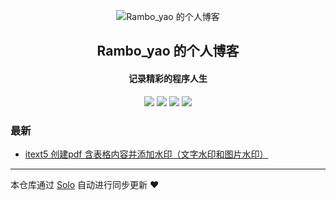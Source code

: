 <p align="center"><img alt="Rambo_yao 的个人博客" src="https://static.b3log.org/images/brand/solo-32.png"></p><h2 align="center">
Rambo_yao 的个人博客
</h2>

<h4 align="center">记录精彩的程序人生</h4>
<p align="center"><a title="Rambo_yao 的个人博客" target="_blank" href="https://github.com/hongyangyao/solo-blog"><img src="https://img.shields.io/github/last-commit/hongyangyao/solo-blog.svg?style=flat-square&color=FF9900"></a>
<a title="GitHub repo size in bytes" target="_blank" href="https://github.com/hongyangyao/solo-blog"><img src="https://img.shields.io/github/repo-size/hongyangyao/solo-blog.svg?style=flat-square"></a>
<a title="Solo Version" target="_blank" href="https://github.com/88250/solo/releases"><img src="https://img.shields.io/badge/solo-3.6.7-f1e05a.svg?style=flat-square&color=blueviolet"></a>
<a title="Hits" target="_blank" href="https://github.com/88250/hits"><img src="https://hits.b3log.org/hongyangyao/solo-blog.svg"></a></p>

### 最新

* [itext5 创建pdf 含表格内容并添加水印（文字水印和图片水印）](https://gityao.com/articles/2019/12/07/1575689724343.html)



---

本仓库通过 [Solo](https://github.com/88250/solo) 自动进行同步更新 ❤️ 